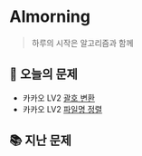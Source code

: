 # Almorning

>  하루의 시작은 알고리즘과 함께

## 📖 오늘의 문제

- 카카오 LV2 [괄호 변환](https://programmers.co.kr/learn/courses/30/lessons/60058)
- 카카오 LV2 [파일명 정렬](https://programmers.co.kr/learn/courses/30/lessons/17686)



## 📚 지난 문제

 

